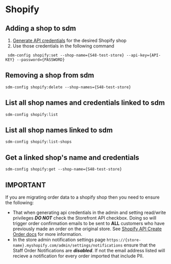 Shopify
=======

Adding a shop to sdm
--------------------

1. [Generate API credentials][create-shopify-api-creds] for the desired Shopify shop
2. Use those credentials in the following command 

``` sdm-config shopify:set --shop-name={S48-test-store} --api-key={API-KEY} --password={PASSWORD}```


**Removing a shop from sdm**
---------------------------------

```sdm-config shopify:delete --shop-names={S48-test-store}```


**List all shop names and credentials linked to sdm**
----------------------------------------------------------

```sdm-config shopify:list```


**List all shop names linked to sdm**
------------------------------------------

```sdm-config shopify:list-shops```


**Get a linked shop's name and credentials**
------------------------------------------------

```sdm-config shopify:get --shop-name={S48-test-store}```


**IMPORTANT**
-------------

If you are migrating order data to a shopify shop then you need to ensure the following:
- That when generating api credentials in the admin and setting read/write privileges 
***DO NOT*** check the Storefront API checkbox. Doing so will trigger order confirmation emails to be sent to **ALL** customers who have previously made an order on the original store. See [Shopify API Create Order docs](https://shopify.dev/docs/admin-api/rest/reference/orders/order?api[version]=2020-07#create-2020-07) for more information. 
- In the store admin notification settings page `https://{store-name}.myshopify.com/admin/settings/notifications` ensure that the Staff Order Notifications are ***disabled***. If not the email address listed will recieve a notification for every order imported that include PII.

[create-shopify-api-creds]: https://shopify.dev/tutorials/generate-api-credentials
